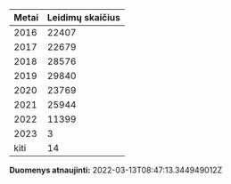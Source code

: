 | Metai | Leidimų skaičius |
|-------| ---------------- |
| 2016 | 22407 |
| 2017 | 22679 |
| 2018 | 28576 |
| 2019 | 29840 |
| 2020 | 23769 |
| 2021 | 25944 |
| 2022 | 11399 |
| 2023 | 3 |
| kiti | 14 |

**Duomenys atnaujinti:** 2022-03-13T08:47:13.344949012Z